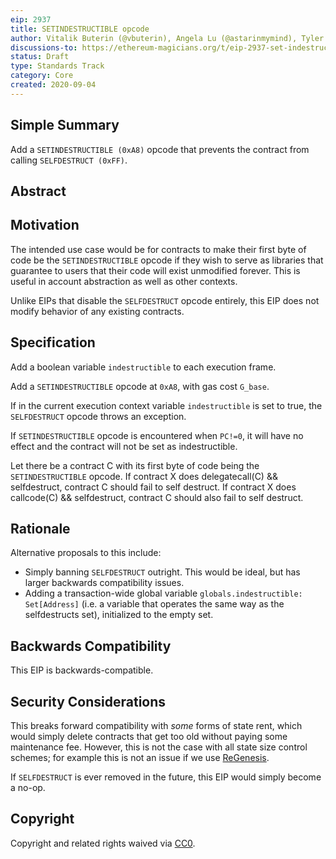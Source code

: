 ```yaml
---
eip: 2937
title: SETINDESTRUCTIBLE opcode
author: Vitalik Buterin (@vbuterin), Angela Lu (@astarinmymind), Tyler Goodman (@technicallyty)
discussions-to: https://ethereum-magicians.org/t/eip-2937-set-indestructible/4571
status: Draft
type: Standards Track
category: Core
created: 2020-09-04
---
```


## Simple Summary

Add a `SETINDESTRUCTIBLE (0xA8)` opcode that prevents the contract from calling `SELFDESTRUCT (0xFF)`.

## Abstract

## Motivation

The intended use case would be for contracts to make their first byte of code be the `SETINDESTRUCTIBLE` opcode if they wish to serve as libraries that guarantee to users that their code will exist unmodified forever. This is useful in account abstraction as well as other contexts.

Unlike EIPs that disable the `SELFDESTRUCT` opcode entirely, this EIP does not modify behavior of any existing contracts.

## Specification

Add a boolean variable `indestructible` to each execution frame.

Add a `SETINDESTRUCTIBLE` opcode at `0xA8`, with gas cost `G_base`. 

If in the current execution context variable `indestructible` is set to true, the `SELFDESTRUCT` opcode throws an exception.

If `SETINDESTRUCTIBLE` opcode is encountered when `PC!=0`, it will have no effect and the contract will not be set as indestructible. 

Let there be a contract C with its first byte of code being the `SETINDESTRUCTIBLE` opcode.
If contract X does delegatecall(C) && selfdestruct, contract C should fail to self destruct.
If contract X does callcode(C) && selfdestruct, contract C should also fail to self destruct.

## Rationale

Alternative proposals to this include:

* Simply banning `SELFDESTRUCT` outright. This would be ideal, but has larger backwards compatibility issues.
* Adding a transaction-wide global variable `globals.indestructible: Set[Address]` (i.e. a variable that operates the same way as the selfdestructs set), initialized to the empty set.

## Backwards Compatibility

This EIP is backwards-compatible.

## Security Considerations

This breaks forward compatibility with _some_ forms of state rent, which would simply delete contracts that get too old without paying some maintenance fee. However, this is not the case with all state size control schemes; for example this is not an issue if we use [ReGenesis](https://ledgerwatch.github.io/regenesis_plan.html).

If `SELFDESTRUCT` is ever removed in the future, this EIP would simply become a no-op.

## Copyright
Copyright and related rights waived via [CC0](https://creativecommons.org/publicdomain/zero/1.0/).
